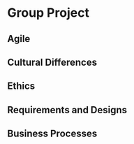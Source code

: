 # Group Project

## Agile

## Cultural Differences

## Ethics

## Requirements and Designs

## Business Processes
